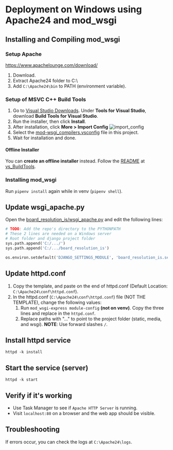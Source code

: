 # Deployment on Windows using Apache24 and mod_wsgi

## Installing and Compiling mod_wsgi

### Setup Apache
https://www.apachelounge.com/download/

1. Download.
2. Extract Apache24 folder to C:\
3. Add `C:\Apache24\bin` to PATH (environment variable).

### Setup of MSVC C++ Build Tools
1. Go to [Visual Studio Downloads](https://visualstudio.microsoft.com/downloads/#build-tools-for-visual-studio-2022). Under **Tools for Visual Studio**, download **Build Tools for Visual Studio**.
2. Run the installer, then click **Install**.
3. After installation, click **More > Import Config**
![import_config](/docs/images/import_config.png)
4. Select the [mod-wsgi_compilers.vsconfig](/etc/mod-wsgi_compilers.vsconfig) file in this project.
5. Wait for installation and done.

#### Offline Installer

You can **create an offline installer** instead. Follow the [README](/vs_BuildTools/README.md) at [vs_BuildTools](/vs_BuildTools/).

### Installing mod_wsgi
Run `pipenv install` again while in venv (`pipenv shell`).

## Update wsgi_apache.py

Open the [board_resolution_is/wsgi_apache.py](board_resolution_is/wsgi_apache.py) and edit the following lines:

```py
# TODO: Add the repo's directory to the PYTHONPATH
# These 2 lines are needed on a Windows server
# Root folder and django project folder
sys.path.append('C:/.../')
sys.path.append('C:/.../board_resolution_is')

os.environ.setdefault('DJANGO_SETTINGS_MODULE', 'board_resolution_is.settings')
```

## Update httpd.conf

1. Copy the template, and paste on the end of httpd.conf (Default Location: `C:\Apache24\conf\httpd.conf`).
2. In the httpd.conf (`C:\Apache24\conf\httpd.conf`) file (NOT THE TEMPLATE), change the following values:
   1. Run `mod_wsgi-express module-config` **(not on venv)**. Copy the three lines and replace in the `httpd.conf`.
   2. Replace paths with "..." to point to the project folder (static, media, and wsgi). **NOTE**: Use forward slashes `/`.

## Install httpd service
`httpd -k install`

## Start the service (server)
`httpd -k start`

## Verify if it's working
- Use Task Manager to see if `Apache HTTP Server` is running.
- Visit `localhost:80` on a browser and the web app should be visible.

## Troubleshooting
If errors occur, you can check the logs at `C:\Apache24\logs`.
